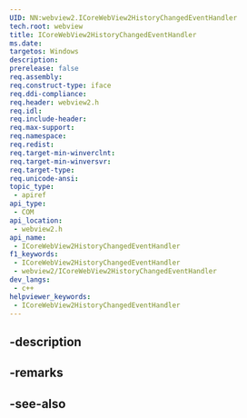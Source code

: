 ```yaml
---
UID: NN:webview2.ICoreWebView2HistoryChangedEventHandler
tech.root: webview
title: ICoreWebView2HistoryChangedEventHandler
ms.date: 
targetos: Windows
description: 
prerelease: false
req.assembly: 
req.construct-type: iface
req.ddi-compliance: 
req.header: webview2.h
req.idl: 
req.include-header: 
req.max-support: 
req.namespace: 
req.redist: 
req.target-min-winverclnt: 
req.target-min-winversvr: 
req.target-type: 
req.unicode-ansi: 
topic_type:
 - apiref
api_type:
 - COM
api_location:
 - webview2.h
api_name:
 - ICoreWebView2HistoryChangedEventHandler
f1_keywords:
 - ICoreWebView2HistoryChangedEventHandler
 - webview2/ICoreWebView2HistoryChangedEventHandler
dev_langs:
 - c++
helpviewer_keywords:
 - ICoreWebView2HistoryChangedEventHandler
---
```


## -description

## -remarks

## -see-also

